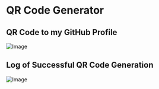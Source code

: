 # QR Code Generator

## QR Code to my GitHub Profile
![Image](https://github.com/user-attachments/assets/1d67345e-4938-4742-9de5-866b658b6613)

## Log of Successful QR Code Generation
![Image](https://github.com/user-attachments/assets/ce7af919-82c4-4f2c-82e3-b5ec15aece8f)